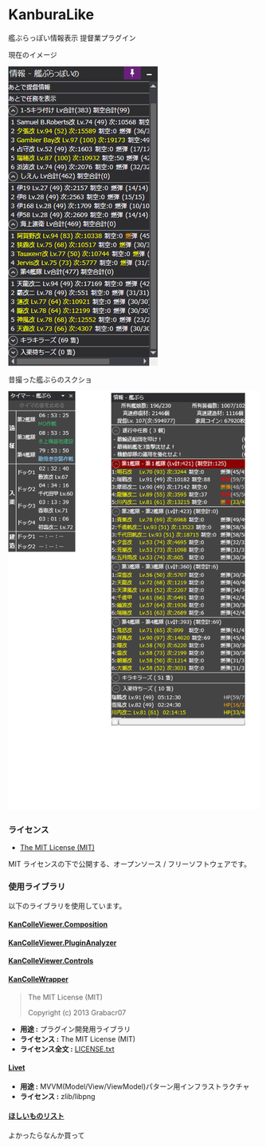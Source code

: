 # KanburaLike
艦ぶらっぽい情報表示 提督業プラグイン


現在のイメージ

![my image](SampleImage/Screenshot.png)

昔撮った艦ぶらのスクショ

![my image](SampleImage/KanburaSample.png)


### ライセンス

* [The MIT License (MIT)](LICENSE.txt)

MIT ライセンスの下で公開する、オープンソース / フリーソフトウェアです。

### 使用ライブラリ

以下のライブラリを使用しています。

#### [KanColleViewer.Composition](https://github.com/Grabacr07/KanColleViewer)
#### [KanColleViewer.PluginAnalyzer](https://github.com/Grabacr07/KanColleViewer)
#### [KanColleViewer.Controls](https://github.com/Grabacr07/KanColleViewer)
#### [KanColleWrapper](https://github.com/Grabacr07/KanColleViewer)

> The MIT License (MIT)
>
> Copyright (c) 2013 Grabacr07

* **用途 :** プラグイン開発用ライブラリ
* **ライセンス :** The MIT License (MIT)
* **ライセンス全文 :** [LICENSE.txt](https://github.com/Grabacr07/KanColleViewer/blob/develop/LICENSE.txt)

#### [Livet](http://ugaya40.hateblo.jp/entry/Livet)

* **用途 :** MVVM(Model/View/ViewModel)パターン用インフラストラクチャ
* **ライセンス :** zlib/libpng


#### [ほしいものリスト](https://www.amazon.co.jp/hz/wishlist/ls/111ANSVEUB01D?type=wishlist&filter=unpurchased&sort=price-asc)
よかったらなんか買って

